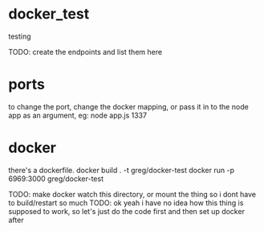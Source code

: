 # docker_test
testing

TODO: create the endpoints and list them here

# ports
to change the port, change the docker mapping, or pass it in to the node app as an argument, eg:
node app.js 1337

# docker
there's a dockerfile.
docker build . -t greg/docker-test
docker run -p 6969:3000 greg/docker-test

TODO: make docker watch this directory, or mount the thing so i dont have to build/restart so much
TODO: ok yeah i have no idea how this thing is supposed to work, so let's just do the code first and then set up docker after

